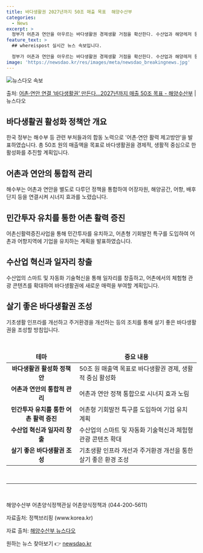 ```yaml
---
title: 바다생활권 2027년까지 50조 매출 목표  해양수산부
categories:
  - News
excerpt: >
  정부가 어촌과 연안을 아우르는 바다생활권 경제생활 거점을 확산한다. 수산업과 해양레저 등의 연계로 바다생활권…
feature_text: >
  ## whereispost 실시간 뉴스 속보입니다.

  정부가 어촌과 연안을 아우르는 바다생활권 경제생활 거점을 확산한다. 수산업과 해양레저 등의 연계로 바다생활권…
image: 'https://newsdao.kr/res/images/meta/newsdao_breakingnews.jpg'
---
```


![뉴스다오 속보](https://newsdao.kr/res/images/meta/newsdao_breakingnews.jpg)

<p>출처: <a href="https://newsdao.kr/3791" rel="dofollow">어촌·연안 연결 ‘바다생활권’ 만든다…2027년까지 매출 50조 목표 - 해양수산부</a> | 뉴스다오</p>

<h2 data-ke-size="size26">바다생활권 활성화 정책안 개요</h2>
<p data-ke-size="size16">한국 정부는 해수부 등 관련 부처들과의 합동 노력으로 '어촌·연안 활력 제고방안'을 발표하였습니다. 총 50조 원의 매출액을 목표로 바다생활권을 경제적, 생활적 중심으로 한 활성화를 추진할 계획입니다.</p>

<h2 data-ke-size="size24">어촌과 연안의 통합적 관리</h2>
<p data-ke-size="size16">해수부는 어촌과 연안을 별도로 다루던 정책을 통합하여 어장자원, 해양공간, 어항, 배후단지 등을 연결시켜 시너지 효과를 노렸습니다.</p>

<h2 data-ke-size="size24">민간투자 유치를 통한 어촌 활력 증진</h2>
<p data-ke-size="size16">어촌신활력증진사업을 통해 민간투자를 유치하고, 어촌형 기회발전 특구를 도입하여 어촌과 어항지역에 기업을 유치하는 계획을 발표하였습니다.</p>

<h2 data-ke-size="size24">수산업 혁신과 일자리 창출</h2>
<p data-ke-size="size16">수산업의 스마트 및 자동화 기술혁신을 통해 일자리를 창출하고, 어촌에서의 체험형 관광 콘텐츠를 확대하여 바다생활권에 새로운 매력을 부여할 계획입니다.</p>

<h2 data-ke-size="size24">살기 좋은 바다생활권 조성</h2>
<p data-ke-size="size16">기초생활 인프라를 개선하고 주거환경을 개선하는 등의 조치를 통해 살기 좋은 바다생활권을 조성할 방침입니다.</p>

<p data-ke-size="size16">&nbsp;</p>

<table>
	<thead>
		<tr>
			<td style="text-align: center; height: 17px;"><b>테마</b></td>
			<td style="text-align: center; height: 17px;"><b>중요 내용</b></td>
		</tr>
	</thead>
	<tbody>
		<tr>
			<td style="text-align: center; height: 17px;"><b>바다생활권 활성화 정책안</b></td>
			<td data-ke-size="size16">50조 원 매출액 목표로 바다생활권 경제, 생활적 중심 활성화</td>
		</tr>
		<tr>
			<td style="text-align: center; height: 17px;"><b>어촌과 연안의 통합적 관리</b></td>
			<td data-ke-size="size16">어촌과 연안 정책 통합으로 시너지 효과 노림</td>
		</tr>
		<tr>
			<td style="text-align: center; height: 17px;"><b>민간투자 유치를 통한 어촌 활력 증진</b></td>
			<td data-ke-size="size16">어촌형 기회발전 특구를 도입하여 기업 유치 계획</td>
		</tr>
		<tr>
			<td style="text-align: center; height: 17px;"><b>수산업 혁신과 일자리 창출</b></td>
			<td data-ke-size="size16">수산업의 스마트 및 자동화 기술혁신과 체험형 관광 콘텐츠 확대</td>
		</tr>
		<tr>
			<td style="text-align: center; height: 17px;"><b>살기 좋은 바다생활권 조성</b></td>
			<td data-ke-size="size16">기초생활 인프라 개선과 주거환경 개선을 통한 살기 좋은 환경 조성</td>
		</tr>
	</tbody>
</table>

<p data-ke-size="size16">&nbsp;</p>

<hr>

<p data-ke-size="size16">&nbsp;</p>

<p data-ke-size="size16">해양수산부 어촌양식정책관실 어촌양식정책과 (044-200-5611)</p>

<p data-ke-size="size16">자료출처: 정책브리핑 (www.korea.kr)</p>

<p data-ke-size="size16">자료 출처: <a href="https://newsdao.kr/3791">해양수산부 뉴스다오</a></p> 

원하는 뉴스 찾아보기 👉 <a href="https://newsdao.kr" rel="dofollow">newsdao.kr</a>


